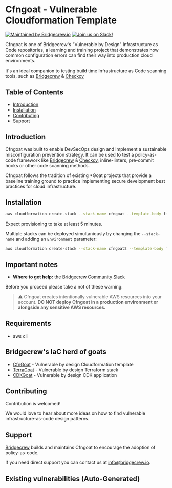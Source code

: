 # Cfngoat - Vulnerable Cloudformation Template
[![Maintained by Bridgecrew.io](https://img.shields.io/badge/maintained%20by-bridgecrew.io-blueviolet)](https://bridgecrew.io/?utm_source=github&utm_medium=organic_oss&utm_campaign=cfngoat)
[![Join us on Slack!](https://slack.bridgecrew.io/badge.svg)](https://slack.bridgecrew.io/?utm_source=github&utm_medium=organic_oss&utm_campaign=cfngoat)


Cfngoat is one  of Bridgecrew's "Vulnerable by Design" Infrastructure as Code repositories, a learning and training project that demonstrates how common configuration errors can find their way into production cloud environments.

It's an ideal companion to testing build time Infrastructure as Code scanning tools, such as [Bridgecrew](https://bridgecrew.io/) & [Checkov](https://checkov.io) 

## Table of Contents

* [Introduction](#introduction)
* [Installation](#Installation)
* [Contributing](#contributing)
* [Support](#support)

## Introduction

Cfngoat was built to enable DevSecOps design and implement a sustainable misconfiguration prevention strategy. It can be used to test a policy-as-code framework like  [Bridgecrew](https://bridgecrew.io/?utm_source=github&utm_medium=organic_oss&utm_campaign=cfngoat) & [Checkov](https://github.com/bridgecrewio/checkov/), inline-linters, pre-commit hooks or other code scanning methods.

Cfngoat follows the tradition of existing *Goat projects that provide a baseline training ground to practice implementing secure development best practices for cloud infrastructure.


## Installation
 
```bash
aws cloudformation create-stack --stack-name cfngoat --template-body file://cfngoat.yaml --region us-east-1 --parameters ParameterKey=Password,ParameterValue=MyPassword10 --capabilities CAPABILITY_NAMED_IAM
```

Expect provisioning to take at least 5 minutes.  

Multiple stacks can be deployed simultaniously by changing the `--stack-name` and adding an `Environment` parameter:

```bash
aws cloudformation create-stack --stack-name cfngoat2 --template-body file://cfngoat.yaml --region us-east-1 --parameters ParameterKey=Password,ParameterValue=MyPassword10 ParameterKey=Environment,ParameterValue=dev2 --capabilities CAPABILITY_NAMED_IAM
```

## Important notes

* **Where to get help:** the [Bridgecrew Community Slack](https://slack.bridgecrew.io/?utm_source=github&utm_medium=organic_oss&utm_campaign=cfngoat)

Before you proceed please take a not of these warning:
> :warning: Cfngoat creates intentionally vulnerable AWS resources into your account. **DO NOT deploy Cfngoat in a production environment or alongside any sensitive AWS resources.**

## Requirements

* aws cli


## Bridgecrew's IaC herd of goats

* [CfnGoat](https://github.com/bridgecrewio/cfngoat) - Vulnerable by design Cloudformation template
* [TerraGoat](https://github.com/bridgecrewio/terragoat) - Vulnerable by design Terraform stack
* [CDKGoat](https://github.com/bridgecrewio/cdkgoat) - Vulnerable by design CDK application

## Contributing

Contribution is welcomed!

We would love to hear about more ideas on how to find vulnerable infrastructure-as-code design patterns.

## Support

[Bridgecrew](https://bridgecrew.io/?utm_source=github&utm_medium=organic_oss&utm_campaign=cfngoat) builds and maintains Cfngoat to encourage the adoption of policy-as-code.

If you need direct support you can contact us at [info@bridgecrew.io](mailto:info@bridgecrew.io).

## Existing vulnerabilities (Auto-Generated)

